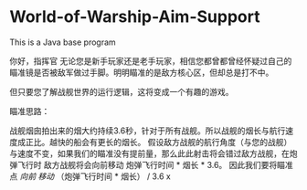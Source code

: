 # World-of-Warship-Aim-Support
This is a Java base program

你好，指挥官
无论您是新手玩家还是老手玩家，相信您都曾都曾经怀疑过自己的瞄准镜是否被敌军做过手脚。明明瞄准的是敌方核心区，但却总是打不中。

但只要您了解战舰世界的运行逻辑，这将变成一个有趣的游戏。

瞄准思路：

战舰烟囱拍出来的烟大约持续3.6秒，针对于所有战舰。所以战舰的烟长与航行速度成正比。越快的船会有更长的烟长。
假设敌方战舰的航行角度（与您的战舰）与速度不变，如果我们的瞄准没有提前量，那么此此射击将会错过敌方战舰，在炮弹飞行时 敌方战舰将会向前移动 炮弹飞行时间 * 烟长 * 3.6。
因此我们要将瞄准点 *向前 移动* （炮弹飞行时间 * 烟长） / 3.6
  x

